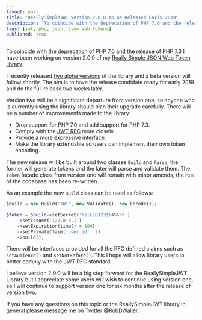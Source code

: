 ```yaml
---
layout: post
title: "ReallySimpleJWT Version 2.0.0 to be Released Early 2019"
description: "To coincide with the deprecation of PHP 7.0 and the release of PHP 7.3 I have been working on version 2.0.0 of my Really Simple JSON Web Token library."
tags: [jwt, php, json, json web tokens]
published: true
---
```

To coincide with the deprecation of PHP 7.0 and the release of PHP 7.3 I have been working on version 2.0.0 of my [Really Simple JSON Web Token library](https://github.com/RobDWaller/ReallySimpleJWT).

I recently released [two alpha versions](https://github.com/RobDWaller/ReallySimpleJWT/releases/tag/2.0.0-alpha) of the library and a beta version will follow shortly. The aim is to have the release candidate ready for early 2019 and do the full release two weeks later.

Version two will be a significant departure from version one, so anyone who is currently using the library should plan their upgrade carefully. There will be a number of improvements made to the library:

- Drop support for PHP 7.0 and add support for PHP 7.3.
- Comply with the [JWT RFC](https://tools.ietf.org/html/rfc7519) more closely.
- Provide a more expressive interface.
- Make the library extendable so users can implement their own token encoding.

The new release will be built around two classes `Build` and `Parse`, the former will generate tokens and the later will parse and validate them. The `Token` facade class from version one will remain with minor amends, the rest of the codebase has been re-written.

As an example the new `Build` class can be used as follows:

```php
$build = new Build('JWT', new Validate(), new Encode());

$token = $build->setSecret('helLLO123$!456ht')
    ->setIssuer('127.0.0.1')
    ->setExpiration(time() + 100)
    ->setPrivateClaim('user_id', 2)
    ->build();
```

There will be interfaces provided for all the RFC defined claims such as `setAudience()` and `setNotBefore()`. This I hope will allow library users to better comply with the JWT RFC standard.

I believe version 2.0.0 will be a big step forward for the ReallySimpleJWT Library but I appreciate some users will wish to continue using version one, so I will continue to support version one for six months after the release of version two.

If you have any questions on this topic or the ReallySimpleJWT library in general please message me on Twitter [@RobDWaller](https://twitter.com/RobDWaller).
